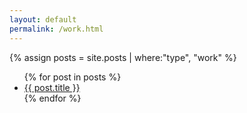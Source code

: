 ```yaml
---
layout: default
permalink: /work.html
---
```

{% assign posts = site.posts | where:"type", "work" %}

<ul>
{% for post in posts %}
<li>
<a href="{{ site.url }}{{ post.url }}">{{ post.title }}</a>
</li>
{% endfor %}
<ul>